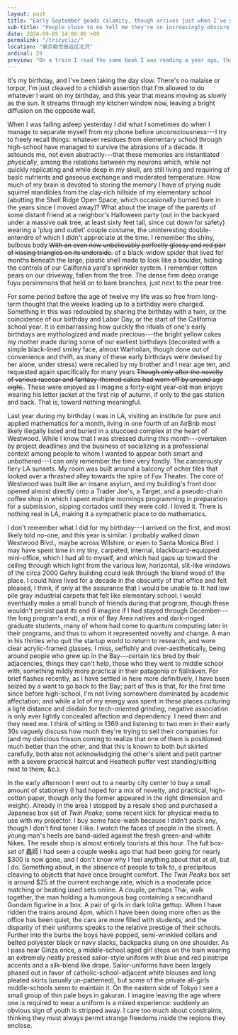 ```yaml
---
layout: post
title: "Early September goads calamity, though arrives just when I've softened my appraisal of the previous year."
sub-title: "People close to me tell me they're on increasingly obscure psychiatrics, and I try to feel something besides low-grade FOMO."
date: 2024-09-05 14:00:00 +09
permalink: "/tricyclic/"
location: "東京都世田谷区北沢"
ordinal: 29
preview: "On a train I read the same book I was reading a year ago, though it is almost over, and the author is just as depressed, though now they've knit this with a Harvard lit-crit syllabus, and I'm scared to leave them."
---
```


It's my birthday, and I've been taking the day slow. There's no malaise or torpor, I'm just cleaved to a childish assertion that I'm allowed to do whatever I want on my birthday, and this year that means moving as slowly as the sun. It streams through my kitchen window now, leaving a bright diffusion on the opposite wall.

When I was falling asleep yesterday I did what I sometimes do when I manage to separate myself from my phone before unconsciousness---I try to freely recall things: whatever residues from elementary school through high-school have managed to survive the abrasions of a decade. It astounds me, not even abstractly---that these memories are instantiated *physically*, among the relations between my neurons which, while not quickly replicating and while deep in my skull, are still living and requiring of basic nutrients and gaseous exchange and moderated temperature. How much of my brain is devoted to storing the memory I have of prying nude squirrel mandibles from the clay-rich hillside of my elementary school (abutting the Shell Ridge Open Space, which occasionally burned bare in the years since I moved away)? What about the image of the parents of some distant friend at a neighbor's Halloween party (out in the backyard under a massive oak tree, at least sixty feet tall, since cut down for safety) wearing a 'plug and outlet' couple costume, the uninteresting double-entendre of which I didn't appreciate at the time. I remember the shiny, bulbous body ~~With an even now unbelievably perfectly glossy and red pair of kissing triangles on its underside.~~ of a black-widow spider that lived for months beneath the large, plastic shell made to look like a boulder, hiding the controls of our California yard's sprinkler system. I remember rotten pears on our driveway, fallen from the tree. The dense firm deep orange fuyu persimmons that held on to bare branches, just next to the pear tree.

For some period before the age of twelve my life was so free from long-term thought that the weeks leading up to a birthday were charged. Something in this was redoubled by sharing the birthday with a twin, or the coincidence of our birthday and Labor Day, or the start of the California school year. It is embarrassing how quickly the rituals of one's early birthdays are mythologized and made precious---the bright yellow cakes my mother made during some of our earliest birthdays (decorated with a simple black-lined smiley face, almost Warholian, though done out of convenience and thrift, as many of these early birthdays were devised by her alone, under stress) were recalled by my brother and I near age ten, and requested again specifically for many years ~~Though only after the novelty of various racecar and fantasy-themed cakes had worn off by around age eight.~~. These were enjoyed as I imagine a forty-eight year-old man enjoys wearing his letter jacket at the first nip of autumn, if only to the gas station and back. That is, toward nothing meaningful.

Last year during my birthday I was in LA, visiting an institute for pure and applied mathematics for a month, living in one fourth of an AirBnb most likely illegally listed and buried in a stuccoed complex at the heart of Westwood. While I know that I was stressed during this month---overtaken by project deadlines and the business of socializing in a professional context among people to whom I wanted to appear both smart and unbothered---I can only remember the time very fondly. The cancerously fiery LA sunsets. My room was built around a balcony of ocher tiles that looked over a thrashed alley towards the spire of Fox Theater. The core of Westwood was built like an insane asylum, and my building's front door opened almost directly onto a Trader Joe's, a Target, and a pseudo-chain coffee shop in which I spent multiple mornings programming in preparation for a submission, sipping cortados until they were cold. I loved it. There is nothing real in LA, making it a sympathetic place to do mathematics. 

I don't remember what I did for my birthday---I arrived on the first, and most likely told no-one, and this year is similar. I probably walked down Westwood Blvd., maybe across Wilshire, or even to Santa Monica Blvd. I may have spent time in my tiny, carpeted, internal, blackboard-equipped mini-office, which I had all to myself, and which had gaps up toward the ceiling through which light from the various low, horizontal, slit-like windows of the circa 2000 Gehry building could leak through the blond wood of the place. I could have lived for a decade in the obscurity of that office and felt pleased, I think, if only at the assurance that I would be unable to. It had low pile gray industrial carpets that felt like elementary school. I would eventually make a small bunch of friends during that program, though these wouldn't persist past its end (I imagine if I had stayed through December---the long program's end), a mix of Bay Area natives and dark-ringed graduate students, many of whom had come to quantum computing later in their programs, and thus to whom it represented novelty and change. A man in his thirties who quit the startup world to return to research, and wore clear acrylic-framed glasses. I miss, selfishly and over-aesthetically, being around people who grew up in the Bay---certain tics bred by their adjacencies, things they can't help, those who they went to middle school with, something mildly more practical in their patagonia or fjällräven. For brief flashes recently, as I have settled in here more definitively, I have been seized by a want to go back to the Bay; part of this is that, for the first time since before high-school, I'm not living somewhere dominated by academic affectation; and while a lot of my energy was spent in these places culturing a light distance and disdain for tech-oriented grinding, negative association is only ever lightly concealed affection and dependency. I need them and they need me. I think of sitting in 1369 and listening to two men in their early 30s vaguely discuss how much they're trying to sell their companies for (and my delicious frisson coming to realize that one of them is positioned much better than the other, and that this is known to both but skirted carefully, both also not acknowledging the other's silent and petit partner with a severe practical haircut and Heattech puffer vest standing/sitting next to them, &c.).

In the early afternoon I went out to a nearby city center to buy a small amount of stationery (I had hoped for a mix of novelty, and practical, high-cotton paper, though only the former appeared in the right dimension and weight). Already in the area I stopped by a resale shop and purchased a Japanese box set of *Twin Peaks*; some recent kick for physical media to use with my projector. I buy some face-wash because I didn't pack any, though I don't find toner I like. I watch the faces of people in the street. A young man's heels are band-aided against the fresh green-and-white Nikes. The resale shop is almost entirely tourists at this hour. The full box-set of 蟲師 I had seen a couple weeks ago that had been going for nearly $300 is now gone, and I don't know why I feel anything about that at all, but I do. Something about, in the absence of people to talk to, a precipitous cleaving to objects that have once brought comfort. The *Twin Peaks* box set is around $25 at the current exchange rate, which is a moderate price matching or beating used sets online. A couple, perhaps Thai, walk together, the man holding a humongous bag containing a secondhand Gundam figurine in a box. A pair of girls in dark lolita gettup. When I have ridden the trains around 4pm, which I have been doing more often as the office has been quiet, the cars are more filled with students, and the disparity of their uniforms speaks to the relative prestige of their schools. Further into the burbs the boys have popped, semi-wrinkled collars and belted polyester black or navy slacks, backpacks slung on one shoulder. As I pass near Ginza once, a middle-school aged girl steps on the train wearing an extremely neatly pressed sailor-style uniform with blue and red pinstripe accents and a silk-blend like drape. Sailor-uniforms have been largely phased out in favor of catholic-school-adjacent white blouses and long pleated skirts (usually un-patterned), but some of the private all-girls middle-schools seem to maintain it. On the eastern side of Tokyo I see a small group of thin pale boys in gakuran. I imagine leaving the age where one is required to wear a uniform is a mixed experience: suddenly an obvious sign of youth is stripped away. I care too much about constraints, thinking they must always permit strange freedoms inside the regions they enclose.
